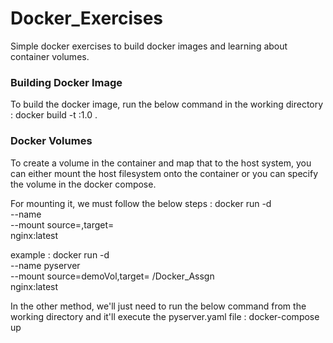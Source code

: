 # Docker_Exercises
Simple docker exercises to build docker images and learning about container volumes. 

### Building Docker Image
To build the docker image, run the below command in the working directory :
docker build -t <image-name>:1.0 .

### Docker Volumes
To create a volume in the container and map that to the host system, you can either mount the host filesystem onto the container or you can specify the volume in the docker compose.

For mounting it, we must follow the below steps :
docker run -d \
  --name <some-name> \
  --mount source=<volume-name>,target=<destination-address> \
  nginx:latest

example :
docker run -d \
  --name pyserver \
  --mount source=demoVol,target= /Docker_Assgn \
  nginx:latest

In the other method, we'll just need to run the below command from the working directory and it'll execute the pyserver.yaml file :
docker-compose up